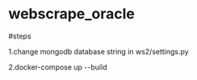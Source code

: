 # webscrape_oracle

#steps

1.change mongodb database string in ws2/settings.py

2.docker-compose up --build
